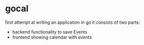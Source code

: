 # gocal

first attempt at writing an application in go
it consists of two parts:

- backend functionality to save Events
- frontend showing calendar with events
